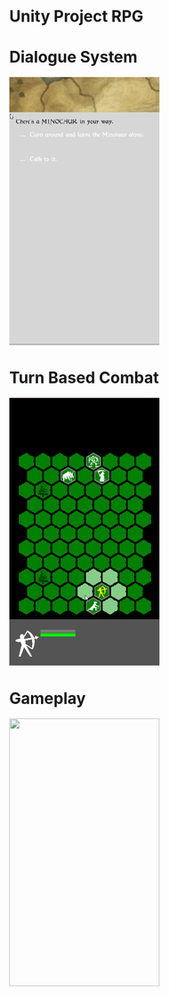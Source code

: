 # Unity Project RPG

# Dialogue System
<img src="Dialogue.gif" width="270" height="480"/>

# Turn Based Combat
<img src="Turn-Based-Combat.gif" width="270" height="480"/>

# Gameplay
<img src="Gameplay.gif" width="270" height="480"/>

